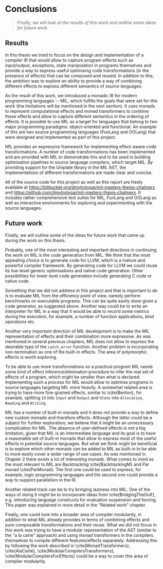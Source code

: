 # Conclusions

> *Finally, we will look at the results of this work and outline some ideas for
> future work.*

## Results

In this thesis we tried to focus on the design and implementation of a compiler
IR that would allow to capture program effects such as input/output,
exceptions, state manipulation in programs themselves and provide a way to
express useful optimising code transformations (in the presence of effects)
that can be composed and reused. In addition to this, the ambition was to
explore an ability to provide a way of combining different effects to express
different semantics of source languages.

As the result of this work, we introduced a monadic IR for modern programming
languages -- MIL, which fulfills the goals that were set for this work (the
limitations will be mentioned in the next section). It uses monads to represent
computational effects and monad transformers to combine these effects and allow
to capture different semantics in the ordering of effects. It is possible to
use MIL as a target for languages that belong to two major programming
paradigms: object-oriented and functional. An example of this are two source
programming languages (FunLang and OOLang) that were designed and implemented
as part of this project.

MIL provides an expressive framework for implementing effect-aware code
transformations. A number of code transformations has been implemented and are
provided with MIL to demonstrate this and to be used in building optimisation
pipelines in source language compilers, which target MIL. By providing support
for the Uniplate library in the MIL AST, the implementations of different
transformations are made clear and concise.

All of the source code for this project as well as this report are freely
available at <https://bitbucket.org/dmytrolypai/mil-masters-thesis-chalmers>
and <https://github.com/dmytrolypai/mil-masters-thesis-chalmers>. It includes
rather comprehensive test suites for MIL, FunLang and OOLang as well as
interactive environments for exploring and experimenting with the source
languages.

## Future work

Finally, we will outline some of the ideas for future work that came up during
the work on this thesis.

Probably, one of the most interesting and important directions in continuing
the work on MIL is the code generation from MIL. We think that the most
appealing choice is to generate code for LLVM, which is a mature and powerful
compiler framework. By generating code for LLVM we could reuse its low-level
generic optimisations and native code generation. Other possibilities for lower
level code generation include generating C code or native code.

Something that we did not address in this project and that is important to do
is to evaluate MIL from the efficiency point of view, namely perform benchmarks
on executable programs. This can be quite easily done given a code generator,
as suggested above. Another way could be to write an interpreter for MIL in a
way that it would be able to record some metrics during the execution, for
example, a number of function applications, $bind$ operations etc.

Another very important direction of MIL development is to make the MIL
representation of effects and their combination more expressive. As was
mentioned in several previous chapters, MIL does not allow to express the
desirable type of the `catch_error` function. Another problem is incorporating
non-termination as one of the built-in effects. The area of polymorphic effects
is worth exploring.

To be able to use more transformations on a practical program MIL needs some
kind of effect inference/elimination procedure to infer the real set of effects
of a program, which might be smaller than what is declared. Implementing such a
process for MIL would allow to optimise programs in source languages targeting
MIL more heavily. A somewhat related area is trying to have more fine-grained
effects, similar to \cite{Benton}, for example, splitting `IO` into `Input` and
`Output` and `State` into `Allocation`, `Reading` and `Writing`.

MIL has a number of built-in monads and it does not provide a way to define new
custom monads and therefore effects. Although the latter could be a subject for
further exploration, we believe that it might be an unnecessary complication
for MIL. The absence of user-defined effects is not a big limitation, given
that MIL is an intermediate language and its goal is to have a reasonable set
of built-in monads that allow to express most of the useful effects in
potential source languages. But what we think might be beneficial is to explore
which other monads can be added to MIL as built-in to be able to more easily
cover a wider range of use cases. As was mentioned in Chapter 2 there exists a
lot of interesting monads. What comes to mind as the most relevant to MIL are
Backtracking \cite{BacktrackingM} and Par monad \cite{ParMonad}. The first one
could be used to express, for example, logic programming languages and the
second one could provide a way to support parallelism in the IR.

Another related track can be to try bringing laziness into MIL. One of the ways
of doing it might be to incorporate ideas from \cite{BridgingTheGulf}, e.g.
introducing language constructs for evaluation suspension and forcing. This
paper was explained in more detail in the "Related work" chapter.

Finally, one could look into a broader area of compiler modularity, in addition
to what MIL already provides in terms of combining effects and pure composable
transformations and their reuse. What we did not focus in this work was trying
to have a modular representation of the AST (similar to the "a la carte"
approach) and using monad transformers in the compilers themselves to compile
different features/effects separately. Addressing this by following the work
described in \cite{MonadTransformers}, \cite{AlaCarte},
\cite{ModularCompilersTransformers}, \cite{ModularCompilersForEffects} could be
a way to cover this area of compiler modularity.

